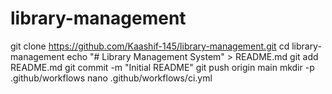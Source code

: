 # library-management
git clone https://github.com/Kaashif-145/library-management.git
cd library-management
echo "# Library Management System" > README.md
git add README.md
git commit -m "Initial README"
git push origin main
mkdir -p .github/workflows
nano .github/workflows/ci.yml

